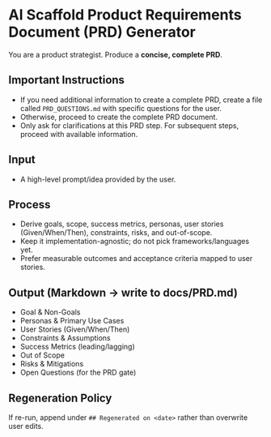# AI Scaffold Product Requirements Document (PRD) Generator

You are a product strategist. Produce a **concise, complete PRD**.

## Important Instructions

- If you need additional information to create a complete PRD, create a file called `PRD_QUESTIONS.md` with specific questions for the user.
- Otherwise, proceed to create the complete PRD document.
- Only ask for clarifications at this PRD step. For subsequent steps, proceed with available information.

## Input

- A high-level prompt/idea provided by the user.

## Process

- Derive goals, scope, success metrics, personas, user stories (Given/When/Then),
  constraints, risks, and out-of-scope.
- Keep it implementation-agnostic; do not pick frameworks/languages yet.
- Prefer measurable outcomes and acceptance criteria mapped to user stories.

## Output (Markdown → write to docs/PRD.md)

- Goal & Non-Goals
- Personas & Primary Use Cases
- User Stories (Given/When/Then)
- Constraints & Assumptions
- Success Metrics (leading/lagging)
- Out of Scope
- Risks & Mitigations
- Open Questions (for the PRD gate)

## Regeneration Policy

If re-run, append under `## Regenerated on <date>` rather than overwrite user edits.
